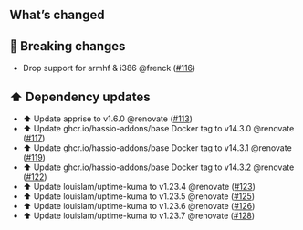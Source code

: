 ## What’s changed

## 🚨 Breaking changes

- Drop support for armhf & i386 @frenck ([#116](https://github.com/hassio-addons/addon-uptime-kuma/pull/116))

## ⬆️ Dependency updates

- ⬆️ Update apprise to v1.6.0 @renovate ([#113](https://github.com/hassio-addons/addon-uptime-kuma/pull/113))
- ⬆️ Update ghcr.io/hassio-addons/base Docker tag to v14.3.0 @renovate ([#117](https://github.com/hassio-addons/addon-uptime-kuma/pull/117))
- ⬆️ Update ghcr.io/hassio-addons/base Docker tag to v14.3.1 @renovate ([#119](https://github.com/hassio-addons/addon-uptime-kuma/pull/119))
- ⬆️ Update ghcr.io/hassio-addons/base Docker tag to v14.3.2 @renovate ([#122](https://github.com/hassio-addons/addon-uptime-kuma/pull/122))
- ⬆️ Update louislam/uptime-kuma to v1.23.4 @renovate ([#123](https://github.com/hassio-addons/addon-uptime-kuma/pull/123))
- ⬆️ Update louislam/uptime-kuma to v1.23.5 @renovate ([#125](https://github.com/hassio-addons/addon-uptime-kuma/pull/125))
- ⬆️ Update louislam/uptime-kuma to v1.23.6 @renovate ([#126](https://github.com/hassio-addons/addon-uptime-kuma/pull/126))
- ⬆️ Update louislam/uptime-kuma to v1.23.7 @renovate ([#128](https://github.com/hassio-addons/addon-uptime-kuma/pull/128))
